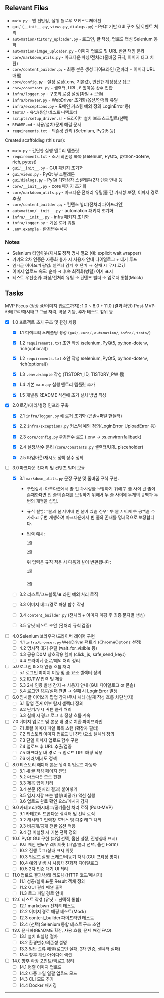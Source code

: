 ## Relevant Files

- `main.py` - 앱 진입점, 실행 플로우 오케스트레이션
- `gui/` (`__init__.py`, `views.py`, `dialogs.py`) - PyQt 기반 GUI 구조 및 이벤트 처리
- `automation/tistory_uploader.py` - 로그인, 글 작성, 업로드 핵심 Selenium 동작
- `automation/image_uploader.py` - 이미지 업로드 및 URL 반환 책임 분리
- `core/markdown_utils.py` - 마크다운 파싱/전처리(줄바꿈 규칙, 이미지 태그 치환)
- `core/content_builder.py` - 최종 본문 생성 파이프라인 (전처리 + 이미지 URL 매핑)
- `core/config.py` - 설정 로딩(.env, 기본값), 안전한 계정정보 접근
- `core/constants.py` - 셀렉터, URL, 타임아웃 상수 집합
- `infra/logger.py` - 구조화 로깅 설정(파일 + 콘솔)
- `infra/browser.py` - WebDriver 초기화/옵션/안정화 유틸
- `infra/exceptions.py` - 도메인 커스텀 예외 정의(LoginError 등)
- `tests/` - 유닛/통합 테스트 디렉토리
- `scripts/setup_driver.sh` - 드라이버 설치 보조 스크립트(선택)
- `README.md` - 사용/설치/문제 해결 문서
- `requirements.txt` - 의존성 관리 (Selenium, PyQt5 등)

Created scaffolding (this run):

- `main.py` - 간단한 실행 엔트리 템플릿
- `requirements.txt` - 초기 의존성 목록 (selenium, PyQt5, python-dotenv, rich, pytest)
- `gui/__init__.py` - GUI 패키지 초기화
- `gui/views.py` - PyQt 뷰 스켈레톤
- `gui/dialogs.py` - PyQt 대화상자 스켈레톤(2차 인증 안내 등)
- `core/__init__.py` - core 패키지 초기화
- `core/markdown_utils.py` - 마크다운 전처리 유틸(줄 간 가시성 보장, 이미지 경로 추출)
- `core/content_builder.py` - 컨텐츠 빌더(전처리 파이프라인)
- `automation/__init__.py` - automation 패키지 초기화
- `infra/__init__.py` - infra 패키지 초기화
- `infra/logger.py` - 기본 로거 유틸
- `.env.example` - 환경변수 예시

### Notes

- Selenium 타임아웃/재시도 정책 명시 필요 (예: explicit wait wrapper)
- 카카오 2차 인증은 자동화 불가 시 사용자 안내 다이얼로그 + 대기 루프
- 임시글 이어쓰기 팝업: 셀렉터 감지 후 닫기 → 실패 시 무시 로깅
- 이미지 업로드 속도: 순차 → 후속 최적화(병렬) 여지 표시
- 테스트 우선순위: 파싱/전처리 유틸 → 컨텐츠 빌더 → 업로더 통합(Mock)

## Tasks

MVP Focus (정상 글/이미지 업로드까지): 1.0 ~ 8.0 + 11.0 (결과 확인)
Post-MVP: 카테고리/해시태그 고급 처리, 확장 기능, 추가 테스트 범위 등

- [x] 1.0 프로젝트 초기 구조 및 환경 세팅
	- [x] 1.1 디렉토리 스캐폴딩 생성 (`gui/`, `core/`, `automation/`, `infra/`, `tests/`)
	- [x] 1.2 `requirements.txt` 초안 작성 (selenium, PyQt5, python-dotenv, rich(optional))
	- [x] 1.2 `requirements.txt` 초안 작성 (selenium, PyQt5, python-dotenv, rich(optional))
	- [x] 1.3 `.env.example` 작성 (TISTORY_ID, TISTORY_PW 등)
	- [x] 1.4 기본 `main.py` 실행 엔트리 템플릿 추가
	- [x] 1.5 개발용 README 섹션에 초기 설치 방법 작성


- [x] 2.0 로깅/에러/설정 인프라 구축
	- [x] 2.1 `infra/logger.py` 에 로거 초기화 (콘솔+파일 핸들러)
	- [x] 2.2 `infra/exceptions.py` 커스텀 예외 정의(LoginError, UploadError 등)
	- [x] 2.3 `core/config.py` 환경변수 로드 (.env → os.environ fallback)
	- [x] 2.4 설정/상수 분리 (`core/constants.py` 셀렉터/URL placeholder)
	- [x] 2.5 타임아웃/재시도 정책 상수 정의


- [ ] 3.0 마크다운 전처리 및 컨텐츠 빌더 모듈
	- [x] 3.1 `markdown_utils.py` 문장 구분 및 줄바꿈 규칙 구현.
	    - 구현상세: 마크다운에서 줄 간 가시성을 보장하기 위해 두 줄 사이 빈 줄이 존재한다면 빈 줄의 존재를 보장하기 위해서 두 줄 사이에 두개의 공백과 두번의 개행을 삽입.
	    - 규칙 설명: "줄과 줄 사이에 빈 줄이 있을 경우" 두 줄 사이에 두 공백을 추가하고 두번 개행하여 마크다운에서 빈 줄의 존재를 명시적으로 보장합니다.
	    - 입력 예시:
		    ```markdown
		    1줄

		    2줄
		    ```

		    위 입력은 규칙 적용 시 다음과 같이 변환됩니다:

		    ```markdown
            1줄  


            2줄
		    ```
	- [ ] 3.2 리스트/코드블록/표 라인 예외 처리 로직
	- [ ] 3.3 이미지 태그/경로 파싱 함수 작성
	- [ ] 3.4 `content_builder.py` (전처리 + 이미지 매핑 후 최종 문자열 생성)
	- [ ] 3.5 유닛 테스트 초안 (전처리 규칙 검증)


- [ ] 4.0 Selenium 브라우저/드라이버 레이어 구현
	- [ ] 4.1 `infra/browser.py` WebDriver 팩토리 (ChromeOptions 설정)
	- [ ] 4.2 명시적 대기 유틸 (wait_for_visible 등)
	- [ ] 4.3 공용 DOM 상호작용 헬퍼 (click_js, safe_send_keys)
	- [ ] 4.4 드라이버 종료/예외 처리 정리

- [ ] 5.0 로그인 & 2차 인증 흐름 처리
	- [ ] 5.1 로그인 페이지 이동 및 폼 요소 셀렉터 정의
	- [ ] 5.2 ID/PW 입력 및 제출
	- [ ] 5.3 2차 인증 발생 감지 → 사용자 안내 (GUI 다이얼로그 or 콘솔)
	- [ ] 5.4 로그인 성공/실패 판별 → 실패 시 LoginError 발생

- [ ] 6.0 임시글 이어쓰기 팝업 감지/무시 처리 (실제 작성 흐름 차단 방지)
	- [ ] 6.1 팝업 존재 여부 탐지 셀렉터 정의
	- [ ] 6.2 닫기/무시 버튼 클릭 처리
	- [ ] 6.3 실패 시 경고 로그 후 정상 흐름 계속

- [ ] 7.0 이미지 업로드 및 본문 내 경로 치환 파이프라인
	- [ ] 7.1 로컬 이미지 파일 목록 스캔 (확장자 필터)
	- [ ] 7.2 티스토리 이미지 업로드 UI 진입/요소 셀렉터 정의
	- [ ] 7.3 단일 이미지 업로드 함수 구현
	- [ ] 7.4 업로드 후 URL 추출/검증
	- [ ] 7.5 마크다운 내 경로 → 업로드 URL 매핑 적용
	- [ ] 7.6 에러/재시도 정책

- [ ] 8.0 티스토리 에디터 본문 입력 & 업로드 자동화
	- [ ] 8.1 새 글 작성 페이지 진입
	- [ ] 8.2 마크다운 모드 전환
	- [ ] 8.3 제목 입력 처리
	- [ ] 8.4 본문 (전처리 결과) 붙여넣기
	- [ ] 8.5 임시 저장 또는 발행(비공개) 액션 실행
	- [ ] 8.6 업로드 완료 확인 요소/메시지 감지

- [ ] 9.0 카테고리/해시태그/공개옵션 처리 로직 (Post-MVP)
	- [ ] 9.1 카테고리 드롭다운 셀렉터 및 선택 로직
	- [ ] 9.2 해시태그 입력창 포커스 및 다중 태그 처리
	- [ ] 9.3 비공개/공개 전환 옵션 적용
	- [ ] 9.4 값 미설정 시 기본 전략 정의

- [ ] 10.0 PyQt GUI 구현 (파일 선택, 옵션 설정, 진행상태 표시)
	- [ ] 10.1 메인 윈도우 레이아웃 (파일/폴더 선택, 옵션 Form)
	- [ ] 10.2 진행 로그/상태 표시 위젯
	- [ ] 10.3 업로드 실행 스레드/비동기 처리 (GUI 프리징 방지)
	- [ ] 10.4 예외 발생 시 사용자 친화적 다이얼로그
	- [ ] 10.5 2차 인증 대기 UI 처리

- [ ] 11.0 업로드 결과/상태 리포팅 (HTTP 코드/메시지)
	- [ ] 11.1 성공/실패 표준 Result 객체 정의
	- [ ] 11.2 GUI 결과 패널 출력
	- [ ] 11.3 로그 파일 경로 안내

- [ ] 12.0 테스트 작성 (유닛 + 선택적 통합)
	- [ ] 12.1 markdown 전처리 테스트
	- [ ] 12.2 이미지 경로 매핑 테스트(Mock)
	- [ ] 12.3 content_builder 파이프라인 테스트
	- [ ] 12.4 (선택) Selenium 통합 테스트 구조 초안

- [ ] 13.0 문서화(README 확장, 사용 흐름, 문제 해결 FAQ)
	- [ ] 13.1 설치 & 실행 절차
	- [ ] 13.2 환경변수/의존성 설명
	- [ ] 13.3 일반 오류 해결(로그인 실패, 2차 인증, 셀렉터 실패)
	- [ ] 13.4 향후 개선 아이디어 섹션

- [ ] 14.0 향후 확장 포인트/백로그 정리
	- [ ] 14.1 병렬 이미지 업로드
	- [ ] 14.2 다중 파일 일괄 업로드 모드
	- [ ] 14.3 CLI 모드 추가
	- [ ] 14.4 Docker 패키징

---
